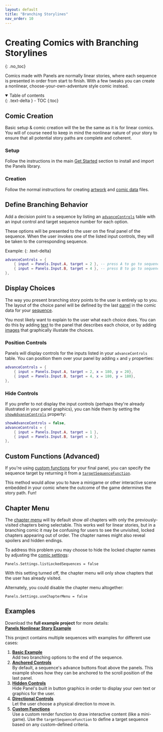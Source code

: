 ```yaml
---
layout: default
title: "Branching Storylines"
nav_order: 10
---
```


# Creating Comics with Branching Storylines
{: .no_toc}

Comics made with Panels are normally linear stories, where each sequence is presented in order from start to finish. With a few tweaks you can create a nonlinear, choose-your-own-adventure style comic instead.

<details open markdown="block">
  <summary>
    Table of contents
  </summary>
  {: .text-delta }
- TOC
{:toc}
</details>

## Comic Creation

Basic setup & comic creation will the be the same as it is for linear comics. You will of course need to keep in mind the nonlinear nature of your story to ensure that all potential story paths are complete and coherent. 

### Setup
Follow the instructions in the main [Get Started]({{site.baseurl}}/docs/get-started) section to install and import the Panels library. 

### Creation
Follow the normal instructions for creating [artwork]({{site.baseurl}}/docs/preparing-artwork) and [comic data]({{site.baseurl}}/docs/comic-data) files.


## Define Branching Behavior

Add a decision point to a sequence by listing an [`advanceControls`]({{site.baseurl}}/docs/comic-data/sequences.html#advancecontrols) table with an input control and target sequence number for each option.

These options will be presented to the user on the final panel of the sequence. When the user invokes one of the listed input controls, they will be taken to the corresponding sequence.

Example:
{: .text-delta}

```lua
advanceControls = {
    { input = Panels.Input.A, target = 2 }, -- press A to go to sequence 2
    { input = Panels.Input.B, target = 4 }, -- press B to go to sequence 4
},
```

## Display Choices

The way you present branching story points to the user is entirely up to you. The layout of the choice panel will be defined by the last [panel]({{site.baseurl}}/docs/comic-data/panels.html) in the comic data for your [sequence]({{site.baseurl}}/docs/comic-data/sequences.html).

You most likely want to explain to the user what each choice does. You can do this by adding [text]({{site.baseurl}}/docs/comic-data/layers/#text) to the panel that describes each choice, or by adding [images]({{site.baseurl}}/docs/comic-data/layers/#image) that graphically illustate the choices.

### Position Controls
Panels will display controls for the inputs listed in your `advanceControls` table. You can position them over your panel by adding `x` and `y` properties:

```lua
advanceControls = {
    { input = Panels.Input.A, target = 2, x = 180, y = 20},
    { input = Panels.Input.B, target = 4, x = 180, y = 180},
},
```

### Hide Controls

If you prefer to not display the input controls (perhaps they're already illustrated in your panel graphics), you can hide them by setting the  [`showAdvanceControls`]({{site.baseurl}}/docs/comic-data/sequences.html#showadvancecontrols) property:

```lua
showAdvanceControls = false,
advanceControls = {
    { input = Panels.Input.A, target = 1 },
    { input = Panels.Input.B, target = 4 },
},
```


## Custom Functions (Advanced)

If you're using [custom functions]({{site.baseurl}}/docs/comic-data/custom-functions.html) for your final panel, you can specify the sequence target by returning it from a [`targetSequenceFunction`]({{site.baseurl}}/docs/comic-data/panels#targetsequencefunction).

This method would allow you to have a minigame or other interactive scene embedded in your comic where the outcome of the game determines the story path. Fun!

## Chapter Menu

The [chapter menu]({{site.baseurl}}/docs/chapter-menu.html) will by default show _all_ chapters with only the previously-visited chapters being selectable. This works well for linear stories, but in a branching comic it may be confusing for users to see the unvisited, locked chapters appearing out of order. The chapter names might also reveal spoilers and hidden endings.

To address this problem you may choose to hide the locked chapter names by adjusting the [comic settings]({{site.baseurl}}/docs/settings.html):

```
Panels.Settings.listLockedSequences = false
```

With this setting turned off, the chapter menu will only show chapters that the user has already visited.

Alternately, you could disable the chapter menu altogether:

```
Panels.Settings.useChapterMenu = false
```



## Examples

Download the **full example project** for more details:  
**[Panels Nonlinear Story Example](https://github.com/cadin/panels-nonlinear-example)**

This project contains multiple sequences with examples for different use cases:

1. **[Basic Example](https://github.com/cadin/panels-nonlinear-example/blob/main/source/comicData/s01.lua)**  
   Add two branching options to the end of the sequence.
2. **[Anchored Controls](https://github.com/cadin/panels-nonlinear-example/blob/main/source/comicData/s02.lua)**  
   By default, a sequence's advance buttons float above the panels. This example shows how they can be anchored to the scroll position of the last panel.
3. **[Hidden Controls](https://github.com/cadin/panels-nonlinear-example/blob/main/source/comicData/s03.lua)**  
   Hide Panel's built in button graphics in order to display your own text or graphics for the user.
4. **[Directional Controls](https://github.com/cadin/panels-nonlinear-example/blob/main/source/comicData/s04.lua)**  
   Let the user choose a physical direction to move in.
5. **[Custom Functions](https://github.com/cadin/panels-nonlinear-example/blob/main/source/comicData/s05.lua)**  
   Use a custom render function to draw interactive content (like a mini-game). Use the `targetSequenceFunction` to define a target sequence based on any custom-defined criteria.